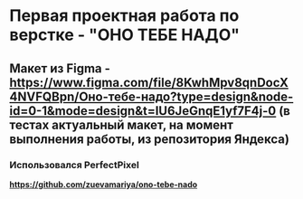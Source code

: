 # Первая проектная работа по верстке - "ОНО ТЕБЕ НАДО"
## Макет из Figma - https://www.figma.com/file/8KwhMpv8qnDocX4NVFQBpn/Оно-тебе-надо?type=design&node-id=0-1&mode=design&t=IU6JeGnqE1yf7F4j-0 (в тестах актуальный макет, на момент выполнения работы, из репозитория Яндекса)
### Использовался PerfectPixel
**https://github.com/zuevamariya/ono-tebe-nado**
